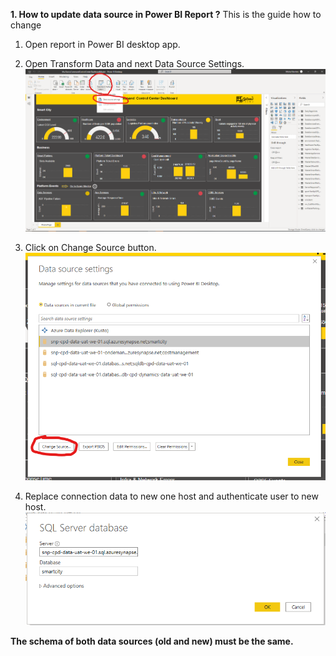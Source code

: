 **1. How to update data source in Power BI Report ?**
This is the guide how to change 

1. Open report in Power BI desktop app.

1. Open Transform Data and next Data Source Settings.
![image.png](/.attachments/image-8afe2385-f996-4758-9d4e-a2cb3ba73926.png)

1. Click on Change Source button.
![image.png](/.attachments/image-efb73dc5-2cac-4e49-83a9-88804fc30bf2.png)


1. Replace connection data to new one host and authenticate user to new host. 
![image.png](/.attachments/image-384a26b0-7c97-45fb-bf01-541aec9addb1.png)

**The schema of both data sources (old and new) must be the same.**